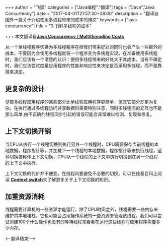 +++
author = "飞狐"
categories = ["Java编程","翻译"]
tags = ["Java","Java Concurrency"]
date = "2017-04-01T21:57:30+08:00"
description = "翻译自国外一篇关于介绍使用多线程带来的成本的博文"
keywords = ["java concurrency"]
title = "3. [译]多线程的成本"

+++
本文翻译自[**Java Concurrency / Multithreading Costs**](http://tutorials.jenkov.com/java-concurrency/costs.html)

从一个单线程程序切换为多线程程序在给我们带来好处的同时也会产生一些额外的成本，不要因为会使用多线程就将一个程序变为多线程实现。在准备使用多线程时，我们应该有一个清楚的认识：使用多线程带来的好处大于其成本，当有不确定时，我们应该尝试度量应用程序的性能和响应性来决定是否采用多线程，而不是靠猜来决定。

<!--more-->

## 更复杂的设计
尽管多线程应用程序的某些部分比单线程应用程序更简单，但其它部分却更为复杂。在执行通过多线程访问共享数据时需要特别注意，同时多线程间的交互也不是那么简单,由不正确的线程同步引起的错误可能会非常难以检测、复现和修复。

## 上下文切换开销
当CPU从执行一个线程切换到执行另外一个线程时，CPU需要保存当前线程的本地数据，程序指针等，并加载下一个线程的本地数据，程序指针等来执行线程，这种切换被称作上下文切换，CPU从一个线程的上下文中执行切换到在另一个线程的上下文中执行。

上下文切换的代价并不便宜，在线程间要避免不必要的切换。可以在维基百科上阅读 [**Context switch**](https://en.wikipedia.org/wiki/Context_switch)来了解更多关于上下文切换的知识。

## 加重资源消耗
线程需要计算机的一些资源才能运行，除了CPU时间之外，线程需要一些内存来维护其本地堆栈，它也可能会占用操作系统的一些资源来管理该线程。我们可以尝试创建100个什么操作也没有的等待线程来看看在运行这些线程时应用程序需要多少内存。 

<–翻译结束!–>